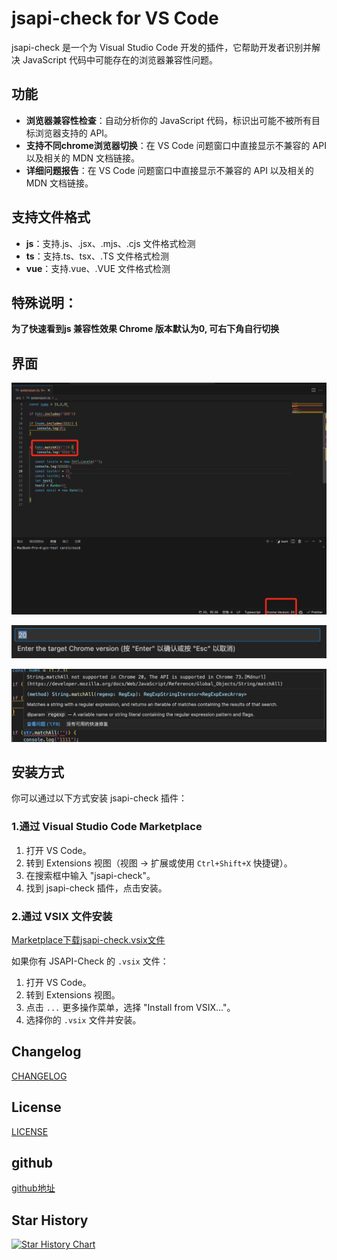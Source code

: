 # jsapi-check for VS Code

jsapi-check 是一个为 Visual Studio Code 开发的插件，它帮助开发者识别并解决 JavaScript 代码中可能存在的浏览器兼容性问题。

## 功能

- **浏览器兼容性检查**：自动分析你的 JavaScript 代码，标识出可能不被所有目标浏览器支持的 API。
- **支持不同chrome浏览器切换**：在 VS Code 问题窗口中直接显示不兼容的 API 以及相关的 MDN 文档链接。
- **详细问题报告**：在 VS Code 问题窗口中直接显示不兼容的 API 以及相关的 MDN 文档链接。

## 支持文件格式
- **js**：支持.js、.jsx、.mjs、.cjs 文件格式检测
- **ts**：支持.ts、tsx、.TS 文件格式检测
- **vue**：支持.vue、.VUE 文件格式检测
  

## 特殊说明：

**为了快速看到js 兼容性效果 Chrome 版本默认为0, 可右下角自行切换**

## 界面

![alt text](image-1.png)

![alt text](image.png)

![alt text](image-2.png)

## 安装方式

你可以通过以下方式安装 jsapi-check 插件：

### 1.通过 Visual Studio Code Marketplace

1. 打开 VS Code。
2. 转到 Extensions 视图（视图 -> 扩展或使用 `Ctrl+Shift+X` 快捷键）。
3. 在搜索框中输入 "jsapi-check"。
4. 找到 jsapi-check 插件，点击安装。

### 2.通过 VSIX 文件安装
[Marketplace下载jsapi-check.vsix文件](https://marketplace.visualstudio.com/items?itemName=cross.jsapi-check)

如果你有 JSAPI-Check 的 `.vsix` 文件：
1. 打开 VS Code。
2. 转到 Extensions 视图。
3. 点击 `...` 更多操作菜单，选择 "Install from VSIX..."。
4. 选择你的 `.vsix` 文件并安装。


## Changelog

[CHANGELOG](./CHANGELOG.md)

## License

[LICENSE](./LICENSE.txt)

## github
[github地址](https://github.com/carolCross/jsapi-check)

## Star History

<a href="https://star-history.com/#carolCross/jsapi-check&Date">
  <picture>
    <source media="(prefers-color-scheme: dark)" srcset="https://api.star-history.com/svg?repos=carolCross/jsapi-check&type=Date&theme=dark" />
    <source media="(prefers-color-scheme: light)" srcset="https://api.star-history.com/svg?repos=carolCross/jsapi-check&type=Date" />
    <img alt="Star History Chart" src="https://api.star-history.com/svg?repos=carolCross/jsapi-check&type=Date" />
  </picture>
</a>

